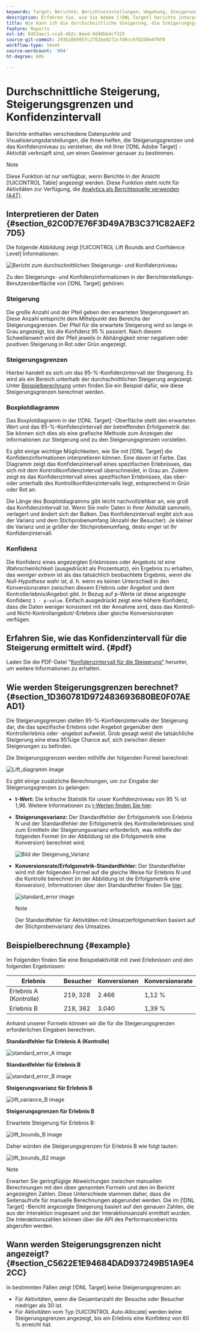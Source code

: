 ```yaml
---
keywords: Target; Berichte; Berichtseinstellungen; Umgebung; Steigerung; Steigerungsgrenze; Varianz; Konfidenz; Steuern
description: Erfahren Sie, wie Sie Adobe [!DNL Target] berichte interpretieren, die Datenpunkte und Visualisierungsdarstellungen enthalten, damit Sie die Steigerungsgrenzen und das Konfidenzniveau Ihrer Aktivitäten besser verstehen können.
title: Wie kann ich die durchschnittliche Steigerung, die Steigerungsgrenzen und das Konfidenzintervall anzeigen?
feature: Reports
exl-id: 0453aec1-cca5-462c-8eed-0d40bb4cf323
source-git-commit: 293b2869957c2781be8272cfd0cc9f82d8e4f0f0
workflow-type: tm+mt
source-wordcount: '894'
ht-degree: 60%

---
```


# Durchschnittliche Steigerung, Steigerungsgrenzen und Konfidenzintervall

Berichte enthalten verschiedene Datenpunkte und Visualisierungsdarstellungen, die Ihnen helfen, die Steigerungsgrenzen und das Konfidenzniveau zu verstehen, die mit Ihrer [!DNL Adobe Target] -Aktivität verknüpft sind, um einen Gewinner genauer zu bestimmen.

>[!NOTE]
>
>Diese Funktion ist nur verfügbar, wenn Berichte in der Ansicht [!UICONTROL Table] angezeigt werden. Diese Funktion steht nicht für Aktivitäten zur Verfügung, die [Analytics als Berichtsquelle verwenden (A4T)](/help/main/c-integrating-target-with-mac/a4t/a4t.md#concept_7540C8C04259434AB6EE33B09F47A1DE).

## Interpretieren der Daten {#section_62C0D7E76F3D49A7B3C371C82AEF27D5}

Die folgende Abbildung zeigt [!UICONTROL Lift Bounds and Confidence Level] Informationen:

![Bericht zum durchschnittlichen Steigerungs- und Konfidenzniveau](/help/main/c-reports/c-report-settings/assets/lift-screenshot-new.png)

Zu den Steigerungs- und Konfidenzinformationen in der Berichterstellungs-Benutzeroberfläche von [!DNL Target] gehören:

### Steigerung

Die große Anzahl und der Pfeil geben den erwarteten Steigerungswert an. Diese Anzahl entspricht dem Mittelpunkt des Bereichs der Steigerungsgrenzen. Der Pfeil für die erwartete Steigerung wird so lange in Grau angezeigt, bis die Konfidenz 95 % passiert. Nach diesem Schwellenwert wird der Pfeil jeweils in Abhängigkeit einer negativen oder positiven Steigerung in Rot oder Grün angezeigt.

### Steigerungsgrenzen

Hierbei handelt es sich um das 95-%-Konfidenzintervall der Steigerung. Es wird als ein Bereich unterhalb der durchschnittlichen Steigerung angezeigt. Unter [Beispielberechnung](#example) unten finden Sie ein Beispiel dafür, wie diese Steigerungsgrenzen berechnet werden.

### Boxplotdiagramm

Das Boxplotdiagramm in der [!DNL Target] -Oberfläche stellt den erwarteten Wert und das 95-%-Konfidenzintervall der betreffenden Erfolgsmetrik dar. Sie können sich dies als eine grafische Methode zum Anzeigen der Informationen zur Steigerung und zu den Steigerungsgrenzen vorstellen.

Es gibt einige wichtige Möglichkeiten, wie Sie mit [!DNL Target] die Konfidenzinformationen interpretieren können. Eine davon ist Farbe. Das Diagramm zeigt das Konfidenzintervall eines spezifischen Erlebnisses, das sich mit dem Kontrollkonfidenzintervall überschneidet, in Grau an. Zudem zeigt es das Konfidenzintervall eines spezifischen Erlebnisses, das ober- oder unterhalb des Kontrollkonfidenzintervalls liegt, entsprechend in Grün oder Rot an.

Die Länge des Boxplotdiagramms gibt leicht nachvollziehbar an, wie groß das Konfidenzintervall ist. Wenn Sie mehr Daten in Ihrer Aktivität sammeln, verlagert und ändert sich der Balken. Das Konfidenzintervall ergibt sich aus der Varianz und dem Stichprobenumfang (Anzahl der Besucher). Je kleiner die Varianz und je größer der Stichprobenumfang, desto enger ist Ihr Konfidenzintervall.

### Konfidenz

Die Konfidenz eines angezeigten Erlebnisses oder Angebots ist eine Wahrscheinlichkeit (ausgedrückt als Prozentsatz), ein Ergebnis zu erhalten, das _weniger extrem_ ist als das tatsächlich beobachtete Ergebnis, _wenn die Null-Hypothese wahr ist_, d. h. wenn es keinen Unterschied in den Konversionsraten zwischen diesem Erlebnis oder Angebot und dem Kontrollerlebnis/Angebot gibt. In Bezug auf p-Werte ist diese angezeigte Konfidenz `1 - p-value`. Einfach ausgedrückt zeigt eine höhere Konfidenz, dass die Daten weniger konsistent mit der Annahme sind, dass das Kontroll- und Nicht-Kontrollangebot/-Erlebnis über gleiche Konversionsraten verfügen.

## Erfahren Sie, wie das Konfidenzintervall für die Steigerung ermittelt wird. {#pdf}

Laden Sie die PDF-Datei &quot;[Konfidenzintervall für die Steigerung&quot;](/help/main/assets/confidence_interval_lift.pdf) herunter, um weitere Informationen zu erhalten.

## Wie werden Steigerungsgrenzen berechnet? {#section_1D360781D972483693680BE0F07AEAD1}

Die Steigerungsgrenzen stellen 95-%-Konfidenzintervalle der Steigerung dar, die das spezifische Erlebnis oder Angebot gegenüber dem Kontrollerlebnis oder -angebot aufweist. Grob gesagt weist die tatsächliche Steigerung eine etwa 95%ige Chance auf, sich zwischen diesen Steigerungen zu befinden.

Die Steigerungsgrenzen werden mithilfe der folgenden Formel berechnet:

![Lift_diagramm image](assets/lift_diagram.png)

Es gibt einige zusätzliche Berechnungen, um zur Eingabe der Steigerungsgrenzen zu gelangen:

* **t-Wert:** Die kritische Statistik für unser Konfidenzniveau von 95 % ist 1,96. Weitere Informationen zu [t-Werten finden Sie hier](https://en.wikipedia.org/wiki/T-statistic).
* **Steigerungsvarianz:** Der Standardfehler der Erfolgsmetrik von Erlebnis N und der Standardfehler der Erfolgsmetrik des Kontrollerlebnisses sind zum Ermitteln der Steigerungsvarianz erforderlich, was mithilfe der folgenden Formel (in der Abbildung ist die Erfolgsmetrik eine Konversion) berechnet wird.

  ![Bild der Steigerung_Varianz](assets/lift_variance.png)

* **Konversionsrate/Erfolgsmetrik-Standardfehler:** Der Standardfehler wird mit der folgenden Formel auf die gleiche Weise für Erlebnis N und die Kontrolle berechnet (in der Abbildung ist die Erfolgsmetrik eine Konversion). Informationen über den Standardfehler finden Sie [hier](https://en.wikipedia.org/wiki/Standard_error).

  ![standard_error image](assets/standard_error.png)

  >[!NOTE]
  >
  >Der Standardfehler für Aktivitäten mit Umsatzerfolgsmetriken basiert auf der Stichprobenvarianz des Umsatzes.

## Beispielberechnung {#example}

Im Folgenden finden Sie eine Beispielaktivität mit zwei Erlebnissen und den folgenden Ergebnissen:

| Erlebnis | Besucher | Konversionen | Konversionsrate |
|--- |--- |--- |--- |
| Erlebnis A (Kontrolle) | 219, 328 | 2.466 | 1,12 % |
| Erlebnis B | 218, 362 | 3.040 | 1,39 % |

Anhand unserer Formeln können wir die für die Steigerungsgrenzen erforderlichen Eingaben berechnen.

**Standardfehler für Erlebnis A (Kontrolle)**

![standard_error_A image](assets/standard_error_A.png)

**Standardfehler für Erlebnis B**

![standard_error_B image](assets/standard_error_B.png)

**Steigerungsvarianz für Erlebnis B**

![lift_variance_B image](assets/lift_variance_B.png)

**Steigerungsgrenzen für Erlebnis B**

Erwartete Steigerung für Erlebnis B:

![lift_bounds_B image](assets/lift_bounds_B.png)

Daher würden die Steigerungsgrenzen für Erlebnis B wie folgt lauten:

![lift_bounds_B2 image](assets/lift_bounds_B2.png)

>[!NOTE]
>
>Erwarten Sie geringfügige Abweichungen zwischen manuellen Berechnungen mit den oben genannten Formeln und den im Bericht angezeigten Zahlen. Diese Unterschiede stammen daher, dass die Seitenaufrufe für manuelle Berechnungen abgerundet werden. Die im [!DNL Target] -Bericht angezeigte Steigerung basiert auf den genauen Zahlen, die aus der Interaktion insgesamt und der Interaktionsanzahl ermittelt wurden. Die Interaktionszahlen können über die API des Performanceberichts abgerufen werden.

## Wann werden Steigerungsgrenzen nicht angezeigt? {#section_C5622E1E94684DAD937249B51A9E42CC}

In bestimmten Fällen zeigt [!DNL Target] keine Steigerungsgrenzen an:

* Für Aktivitäten, wenn die Gesamtanzahl der Besuche oder Besucher niedriger als 30 ist.
* Für Aktivitäten vom Typ [!UICONTROL Auto-Allocate] werden keine Steigerungsgrenzen angezeigt, bis ein Erlebnis eine Konfidenz von 60 % erreicht hat.
